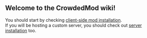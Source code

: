 ## Welcome to the CrowdedMod wiki!

You should start by checking [client-side mod installation](https://github.com/CrowdedMods/CrowdedMod/tree/master/docs/ClientInstallation.md).<br/>
If you will be hosting a custom server, you should check out [server installation](https://github.com/CrowdedMods/CrowdedMod/tree/master/docs/ServerInstallation.md) too.